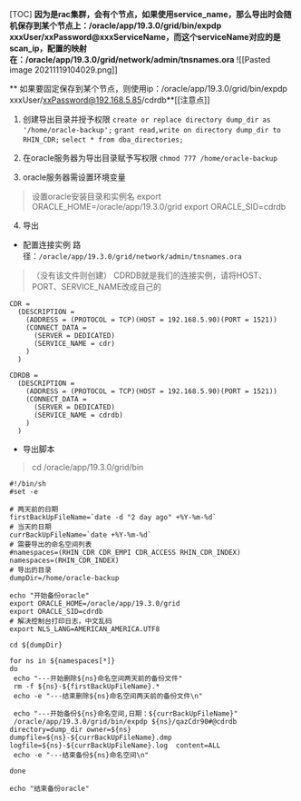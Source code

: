 [TOC]
**因为是rac集群，会有个节点，如果使用service_name，那么导出时会随机保存到某个节点上：/oracle/app/19.3.0/grid/bin/expdp xxxUser/xxPassword@xxxServiceName，而这个serviceName对应的是scan_ip，配置的映射在：/oracle/app/19.3.0/grid/network/admin/tnsnames.ora**
![[Pasted image 20211119104029.png]]

** 如果要固定保存到某个节点，则使用ip：/oracle/app/19.3.0/grid/bin/expdp xxxUser/xxPassword@192.168.5.85/cdrdb**[[注意点]]


1. 创建导出目录并授予权限
`create or replace directory dump_dir as '/home/oracle-backup';`
`grant read,write on directory dump_dir to RHIN_CDR;`
`select * from dba_directories;`

2. 在oracle服务器为导出目录赋予写权限
`chmod 777 /home/oracle-backup`

3. oracle服务器需设置环境变量
> 设置oracle安装目录和实例名
export ORACLE_HOME=/oracle/app/19.3.0/grid
export ORACLE_SID=cdrdb

4. 导出

* 配置连接实例
路径：`/oracle/app/19.3.0/grid/network/admin/tnsnames.ora`
> （没有该文件则创建）
> CDRDB就是我们的连接实例，请将HOST、PORT、SERVICE_NAME改成自己的

```
CDR =
  (DESCRIPTION =
    (ADDRESS = (PROTOCOL = TCP)(HOST = 192.168.5.90)(PORT = 1521))
    (CONNECT_DATA =
      (SERVER = DEDICATED)
      (SERVICE_NAME = cdr)
    )
  )

CDRDB =
  (DESCRIPTION =
    (ADDRESS = (PROTOCOL = TCP)(HOST = 192.168.5.90)(PORT = 1521))
    (CONNECT_DATA =
      (SERVER = DEDICATED)
      (SERVICE_NAME = cdrdb)
    )
  )
```


* 导出脚本
> cd /oracle/app/19.3.0/grid/bin
```
#!/bin/sh
#set -e

# 两天前的日期
firstBackUpFileName=`date -d "2 day ago" +%Y-%m-%d`
# 当天的日期
currBackUpFileName=`date +%Y-%m-%d`
# 需要导出的命名空间列表
#namespaces=(RHIN_CDR CDR_EMPI CDR_ACCESS RHIN_CDR_INDEX)
namespaces=(RHIN_CDR_INDEX)
# 导出的目录
dumpDir=/home/oracle-backup

echo "开始备份oracle"
export ORACLE_HOME=/oracle/app/19.3.0/grid
export ORACLE_SID=cdrdb
# 解决控制台打印日志，中文乱码
export NLS_LANG=AMERICAN_AMERICA.UTF8

cd ${dumpDir}

for ns in ${namespaces[*]}
do
 echo "---开始删除${ns}命名空间两天前的备份文件"
 rm -f ${ns}-${firstBackUpFileName}.*
 echo -e "---结束删除${ns}命名空间两天前的备份文件\n"

 echo "---开始备份${ns}命名空间,日期：${currBackUpFileName}"
 /oracle/app/19.3.0/grid/bin/expdp ${ns}/qazCdr90#@cdrdb directory=dump_dir owner=${ns}  dumpfile=${ns}-${currBackUpFileName}.dmp    logfile=${ns}-${currBackUpFileName}.log  content=ALL
 echo -e "---结束备份${ns}命名空间\n"

done

echo "结束备份oracle"
```